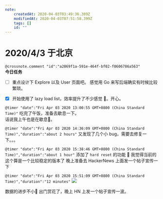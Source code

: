 ```yaml
---
note:
    createdAt: 2020-04-03T03:49:36.389Z
    modifiedAt: 2020-04-03T07:51:58.399Z
    tags: []
    id: ""
---
```

# 2020/4/3 于北京
`@crossnote.comment "id":"a2069f1a-591e-464f-bf02-f0606786a563"`  
**今日任务**

* [ ] 重点设计下 Explore 以及 User 页面吧。
      感觉用 Go 来写后端确实有时候比较繁琐。
 * [x] 开始使用了 lazy load list，效率提升了不少感觉 🌝。开心。


`@timer "date":"Fri Apr 03 2020 13:00:55 GMT+0800 (China Standard Time)"`
吃完了午饭，准备去歇息一下。  
话说我上午也是在歇息🌚。

`@timer "date":"Fri Apr 03 2020 14:36:09 GMT+0800 (China Standard Time)","duration":"about 2 hours"`
又发现了几个小 bug，需要去修复一下。。。

`@timer "date":"Fri Apr 03 2020 15:38:46 GMT+0800 (China Standard Time)","duration":"about 1 hour"`
添加了 `hard reset` 的功能 🌝
我觉得当前的这个算是一个比较稳定的版本了
晚上准备去 HackerNews 上面发一个帖子宣传一下

`@timer "date":"Fri Apr 03 2020 15:51:09 GMT+0800 (China Standard Time)","duration":"12 minutes"`
![](https://i.loli.net/2020/04/03/gECe12jfnXb4K5O.png)  

数据的进步不小🙈
出门赏花了，晚上 HN 上发一个帖子宣传一波。  


